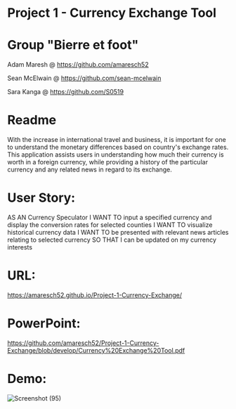 # Project 1 - Currency Exchange Tool 


# Group "Bierre et foot"

Adam Maresh @ https://github.com/amaresch52

Sean McElwain @ https://github.com/sean-mcelwain

Sara Kanga @ https://github.com/S0519


# Readme
With the increase in international travel and business, it is important for one to understand the monetary differences based on country's exchange rates. This application assists users in understanding how much their currency is worth in
a foreign currency, while providing a history of the particular currency and any related news in regard to its exchange.


# User Story:
AS AN Currency Speculator 
I WANT TO input a specified currency and display the conversion rates for selected counties
I WANT TO visualize historical currency data
I WANT TO be presented with relevant news articles relating to selected currency
SO THAT I can be updated on my currency interests 


# URL: 
https://amaresch52.github.io/Project-1-Currency-Exchange/


# PowerPoint: 
https://github.com/amaresch52/Project-1-Currency-Exchange/blob/develop/Currency%20Exchange%20Tool.pdf



# Demo:

![Screenshot (95)](https://user-images.githubusercontent.com/80322588/117871715-5b684a80-b263-11eb-9f6f-90e1ca55dd1f.png)


